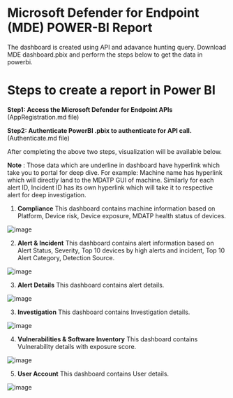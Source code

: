 # Microsoft Defender for Endpoint (MDE) POWER-BI Report

The dashboard is created using API and adavance hunting query. Download MDE dashboard.pbix and perform the steps below to get the data in powerbi.

# Steps to create a report in Power BI
**Step1: Access the Microsoft Defender for Endpoint APIs** (AppRegistration.md file)

**Step2: Authenticate PowerBI .pbix to authenticate for API call.** (Authenticate.md file)
 
 
After completing the above two steps, visualization will be available below.

**Note** : Those data which are underline in dashboard have hyperlink which take you to portal for deep dive. For example: Machine name <L1234 > has hyperlink which will directly land to the MDATP GUI of <L1234> machine. Similarly for each alert ID, Incident ID has its own hyperlink which will take it to respective alert for deep investigation.

1. **Compliance** This dashboard contains machine information based on Platform, Device risk, Device exposure, MDATP health status of devices.  

![image](https://user-images.githubusercontent.com/67975253/156966139-4c9b0577-988f-41ce-aec9-39f0f6a03ad8.png)

2. **Alert & Incident** This dashboard contains alert information based on Alert Status, Severity, Top 10 devices by high alerts and incident, Top 10 Alert Category, Detection Source.

![image](https://user-images.githubusercontent.com/67975253/156966399-9c1594fb-562c-47f1-b6db-de168082a0ad.png)
  
3. **Alert Details** This dashboard contains alert details.
  
  ![image](https://user-images.githubusercontent.com/67975253/156967179-0eae4fa7-4a8d-486e-b45e-629672c4d6e2.png)
  

3. **Investigation** This dashboard contains Investigation details.
  
  ![image](https://user-images.githubusercontent.com/67975253/156967281-585ea384-1dc2-4576-8f2b-dd75b844ad7b.png)
  
4. **Vulnerabilities & Software Inventory** This dashboard contains Vulnerability details with exposure score.
  
  ![image](https://user-images.githubusercontent.com/67975253/156967554-2be1120d-6ed4-4eda-bd48-446f67ebc61f.png)
  
5. **User Account** This dashboard contains User details.
  
  ![image](https://user-images.githubusercontent.com/67975253/156967699-caeb5bb6-bd42-42e7-a7d5-75f2d1968dc9.png)

  
 

  



  
  







